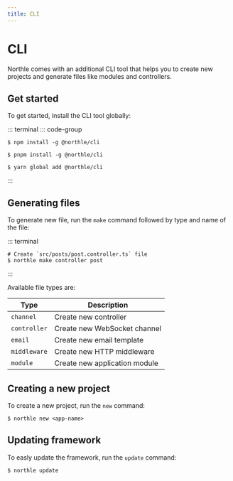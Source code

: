 ```yaml
---
title: CLI
---
```


# CLI

Northle comes with an additional CLI tool that helps you to create new projects and generate files like modules and controllers.

## Get started

To get started, install the CLI tool globally:

::: terminal
::: code-group
```shell [npm]
$ npm install -g @northle/cli
```

```shell [pnpm]
$ pnpm install -g @northle/cli
```

```shell [yarn]
$ yarn global add @northle/cli
```
:::

## Generating files

To generate new file, run the `make` command followed by type and name of the file:

::: terminal
```shell
# Create `src/posts/post.controller.ts` file
$ northle make controller post
```
:::

Available file types are:

| Type         | Description                    |
| ------------ | ------------------------------ |
| `channel`    | Create new controller          |
| `controller` | Create new WebSocket channel   |
| `email`      | Create new email template      |
| `middleware` | Create new HTTP middleware     |
| `module`     | Create new application module  |

## Creating a new project

To create a new project, run the `new` command:

```shell
$ northle new <app-name>
```

## Updating framework

To easly update the framework, run the `update` command:

```shell
$ northle update
```

